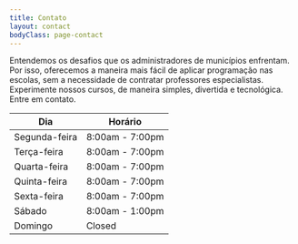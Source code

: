 ```yaml
---
title: Contato
layout: contact
bodyClass: page-contact
---
```


Entendemos os desafios que os administradores de municípios enfrentam. Por isso, oferecemos a maneira mais fácil de aplicar programação nas escolas, sem a necessidade de contratar professores especialistas. Experimente nossos cursos, de maneira simples, divertida e tecnológica. Entre em contato.

| Dia             | Horário        |
| --------------- | --------------- |
| Segunda-feira   | 8:00am - 7:00pm |
| Terça-feira     | 8:00am - 7:00pm |
| Quarta-feira    | 8:00am - 7:00pm |
| Quinta-feira    | 8:00am - 7:00pm |
| Sexta-feira     | 8:00am - 7:00pm |
| Sábado          | 8:00am - 1:00pm |
| Domingo         | Closed          |
